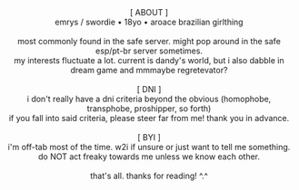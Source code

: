 <center>[ ABOUT ]
	<br>emrys / swordie &bull; 18yo &bull; aroace brazilian girlthing
	<br>
	<br>most commonly found in the safe server. might pop around in the safe esp/pt-br server sometimes.
	<br>my interests fluctuate a lot. current is dandy&#39;s world, but i also dabble in dream game and mmmaybe regretevator?
	<br>
	<br>[ DNI ]
	<br>i don&#39;t really have a dni criteria beyond the obvious (homophobe, transphobe, proshipper, so forth)
	<br>if you fall into said criteria, please steer far from me! thank you in advance.
	<br>
	<br>[ BYI ]
	<br>i&#39;m off-tab most of the time. w2i if unsure or just want to tell me something.
	<br>do NOT act freaky towards me unless we know each other.
	<br>
	<br>that's all. thanks for reading! ^.^</center>

